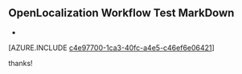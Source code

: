 ## OpenLocalization Workflow Test MarkDown
* 

[AZURE.INCLUDE [c4e97700-1ca3-40fc-a4e5-c46ef6e06421](calleeMd1.md)]

 
thanks!